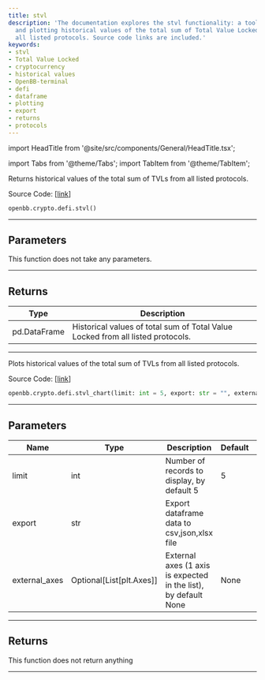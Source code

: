 ```yaml
---
title: stvl
description: 'The documentation explores the stvl functionality: a tool for returning
  and plotting historical values of the total sum of Total Value Locked (TVL) from
  all listed protocols. Source code links are included.'
keywords:
- stvl
- Total Value Locked
- cryptocurrency
- historical values
- OpenBB-terminal
- defi
- dataframe
- plotting
- export
- returns
- protocols
---
```


import HeadTitle from '@site/src/components/General/HeadTitle.tsx';

<HeadTitle title="crypto.defi.stvl - Reference | OpenBB SDK Docs" />

import Tabs from '@theme/Tabs';
import TabItem from '@theme/TabItem';

<Tabs>
<TabItem value="model" label="Model" default>

Returns historical values of the total sum of TVLs from all listed protocols.

Source Code: [[link](https://github.com/OpenBB-finance/OpenBBTerminal/tree/main/openbb_terminal/cryptocurrency/defi/llama_model.py#L170)]

```python
openbb.crypto.defi.stvl()
```

---

## Parameters

This function does not take any parameters.

---

## Returns

| Type | Description |
| ---- | ----------- |
| pd.DataFrame | Historical values of total sum of Total Value Locked from all listed protocols. |
---

</TabItem>
<TabItem value="view" label="Chart">

Plots historical values of the total sum of TVLs from all listed protocols.

Source Code: [[link](https://github.com/OpenBB-finance/OpenBBTerminal/tree/main/openbb_terminal/cryptocurrency/defi/llama_view.py#L188)]

```python
openbb.crypto.defi.stvl_chart(limit: int = 5, export: str = "", external_axes: Optional[List[matplotlib.axes._axes.Axes]] = None)
```

---

## Parameters

| Name | Type | Description | Default | Optional |
| ---- | ---- | ----------- | ------- | -------- |
| limit | int | Number of records to display, by default 5 | 5 | True |
| export | str | Export dataframe data to csv,json,xlsx file |  | True |
| external_axes | Optional[List[plt.Axes]] | External axes (1 axis is expected in the list), by default None | None | True |


---

## Returns

This function does not return anything

---

</TabItem>
</Tabs>

